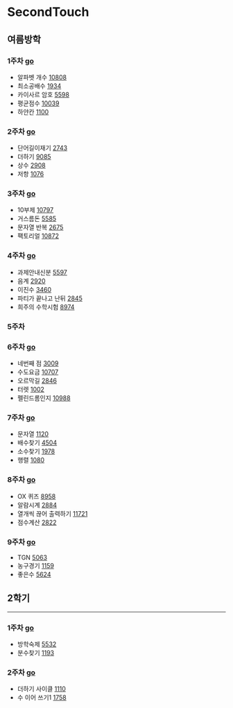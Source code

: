 # SecondTouch


## 여름방학


### 1주차 [go](https://github.com/sung96387/SecondTouch/tree/master/%EC%97%AC%EB%A6%84%EB%B0%A9%ED%95%99%201%EC%A3%BC%EC%B0%A8/%EC%97%AC%EB%A6%84%EB%B0%A9%ED%95%99%201%EC%A3%BC%EC%B0%A8)
+ 알파벳 개수 [10808](https://www.acmicpc.net/problem/10808)
+ 최소공배수 [1934](https://www.acmicpc.net/problem/1934)
+ 카이사르 암호 [5598](https://www.acmicpc.net/problem/5598)
+ 평균점수 [10039](https://www.acmicpc.net/problem/10039)
+ 하얀칸 [1100](https://www.acmicpc.net/problem/1100)

### 2주차 [go](https://github.com/sung96387/SecondTouch/tree/master/%EC%97%AC%EB%A6%84%EB%B0%A9%ED%95%99%202%EC%A3%BC%EC%B0%A8/%EC%97%AC%EB%A6%84%EB%B0%A9%ED%95%99%202%EC%A3%BC%EC%B0%A8)
+ 단어길이재기 [2743](https://www.acmicpc.net/problem/2743)
+ 더하기 [9085](https://www.acmicpc.net/problem/9085)
+ 상수 [2908](https://www.acmicpc.net/problem/2908)
+ 저항 [1076](https://www.acmicpc.net/problem/1076)
### 3주차 [go](https://github.com/sung96387/SecondTouch/tree/master/%EC%97%AC%EB%A6%84%EB%B0%A9%ED%95%99%203%EC%A3%BC%EC%B0%A8/%EC%97%AC%EB%A6%84%EB%B0%A9%ED%95%99%203%EC%A3%BC%EC%B0%A8)
+ 10부제 [10797](https://www.acmicpc.net/problem/10797)
+ 거스름돈 [5585](https://www.acmicpc.net/problem/5585)
+ 문자열 반복 [2675](https://www.acmicpc.net/problem/2675)
+ 팩토리얼 [10872](https://www.acmicpc.net/problem/10872)
### 4주차 [go](https://github.com/sung96387/SecondTouch/tree/master/%EC%97%AC%EB%A6%84%EB%B0%A9%ED%95%99%204%EC%A3%BC%EC%B0%A8/%EC%97%AC%EB%A6%84%EB%B0%A9%ED%95%99%204%EC%A3%BC%EC%B0%A8)
+ 과제안내신분 [5597](https://www.acmicpc.net/problem/5597)
+ 음계 [2920](https://www.acmicpc.net/problem/2920)
+ 이진수 [3460](https://www.acmicpc.net/problem/3460)
+ 파티가 끝나고 난뒤 [2845](https://www.acmicpc.net/problem/2845)
+ 희주의 수학시험 [8974](https://www.acmicpc.net/problem/8974)
### 5주차
### 6주차 [go](https://github.com/sung96387/SecondTouch/tree/master/%EC%97%AC%EB%A6%84%EB%B0%A9%ED%95%99%206%EC%A3%BC%EC%B0%A8/%EC%97%AC%EB%A6%84%EB%B0%A9%ED%95%99%206%EC%A3%BC%EC%B0%A8)
+ 네번째 점 [3009](https://www.acmicpc.net/problem/3009)
+ 수도요금 [10707](https://www.acmicpc.net/problem/10707)
+ 오르막길 [2846](https://www.acmicpc.net/problem/2846)
+ 터렛 [1002](https://www.acmicpc.net/problem/1002)
+ 펠린드롬인지 [10988](https://www.acmicpc.net/problem/10988)
### 7주차 [go](https://github.com/sung96387/SecondTouch/tree/master/%EC%97%AC%EB%A6%84%EB%B0%A9%ED%95%99%207%EC%A3%BC%EC%B0%A8/%EC%97%AC%EB%A6%84%EB%B0%A9%ED%95%99%207%EC%A3%BC%EC%B0%A8)
+ 문자열 [1120](https://www.acmicpc.net/problem/1120)
+ 배수찾기 [4504](https://www.acmicpc.net/problem/4504)
+ 소수찾기 [1978](https://www.acmicpc.net/problem/1978)
+ 행렬 [1080](https://www.acmicpc.net/problem/1080)
### 8주차 [go](https://github.com/sung96387/SecondTouch/tree/master/%EC%97%AC%EB%A6%84%EB%B0%A9%ED%95%99%208%EC%A3%BC%EC%B0%A8/%EC%97%AC%EB%A6%84%EB%B0%A9%ED%95%99%208%EC%A3%BC%EC%B0%A8)
+ OX 퀴즈 [8958](https://www.acmicpc.net/problem/8958)
+ 알람시계 [2884](https://www.acmicpc.net/problem/2884)
+ 열개씩 끊어 출력하기 [11721](https://www.acmicpc.net/problem/11721)
+ 점수계산 [2822](https://www.acmicpc.net/problem/2822)
### 9주차 [go](https://github.com/sung96387/SecondTouch/tree/master/%EC%97%AC%EB%A6%84%EB%B0%A9%ED%95%99%209%EC%A3%BC%EC%B0%A8/%EC%97%AC%EB%A6%84%EB%B0%A9%ED%95%99%209%EC%A3%BC%EC%B0%A8)
+ TGN [5063](https://www.acmicpc.net/problem/5063)
+ 농구경기 [1159](https://www.acmicpc.net/problem/1159)
+ 좋은수 [5624](https://www.acmicpc.net/problem/5624)
## 2학기

---

### 1주차 [go](https://github.com/sung96387/SecondTouch/tree/master/2%ED%95%99%EA%B8%B0%201%EC%A3%BC%EC%B0%A8/2%ED%95%99%EA%B8%B0%201%EC%A3%BC%EC%B0%A8)
+ 방학숙제 [5532](https://www.acmicpc.net/problem/5532)
+ 분수찾기 [1193](https://www.acmicpc.net/problem/1193)
### 2주차 [go](https://github.com/sung96387/SecondTouch/tree/master/2%ED%95%99%EA%B8%B0%202%EC%A3%BC%EC%B0%A8/2%ED%95%99%EA%B8%B0%202%EC%A3%BC%EC%B0%A8)
+ 더하기 사이클 [1110](https://www.acmicpc.net/problem/1110)
+ 수 이어 쓰기1 [1758](https://www.acmicpc.net/problem/1748) 
